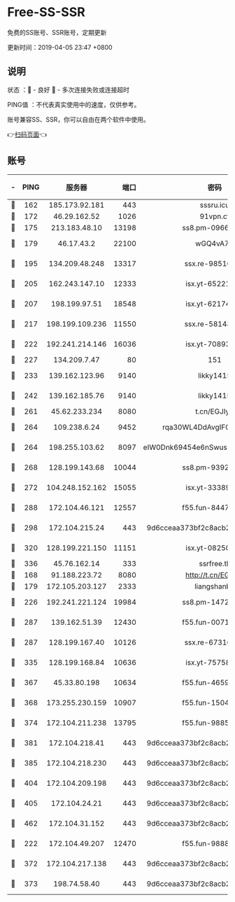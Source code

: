 # Free-SS-SSR

免费的SS账号、SSR账号，定期更新

更新时间：2019-04-05 23:47 +0800

## 说明

状态     ：🙂 - 良好 🙁 - 多次连接失败或连接超时

PING值   ：不代表真实使用中的速度，仅供参考。

账号兼容SS、SSR，你可以自由在两个软件中使用。

👉[扫码页面](https://liesauer.github.io/Free-SS-SSR/)👈

## 账号

|-|PING|服务器|端口|密码|加密方式|区域|
|:----:|:----:|:-----:|-----:|:----:|:----:|:----:|
|🙂|162|185.173.92.181|443|sssru.icu|rc4-md5|RU|
|🙂|172|46.29.162.52|1026|91vpn.cf|rc4-md5|RU|
|🙂|175|213.183.48.10|13198|ss8.pm-09661555|rc4-md5|RU|
|🙂|179|46.17.43.2|22100|wGQ4vA7D|aes-256-gcm|RU|
|🙂|195|134.209.48.248|13317|ssx.re-98510998|aes-256-cfb|US|
|🙂|205|162.243.147.10|12333|isx.yt-65221310|aes-256-cfb|US|
|🙂|207|198.199.97.51|18548|isx.yt-62174494|aes-256-cfb|US|
|🙂|217|198.199.109.236|11550|ssx.re-58148686|aes-256-cfb|US|
|🙂|222|192.241.214.146|16036|isx.yt-70893700|aes-256-cfb|US|
|🙂|227|134.209.7.47|80|151|chacha20|US|
|🙂|233|139.162.123.96|9140|likky1415|aes-256-cfb|JP|
|🙂|242|139.162.185.76|9140|likky1415|aes-256-cfb|DE|
|🙂|261|45.62.233.234|8080|t.cn/EGJIyrl|rc4-md5|CA|
|🙂|264|109.238.6.24|9452|rqa30WL4DdAvgIFG6Fs3znzTa|aes-256-cfb|FR|
|🙂|264|198.255.103.62|8097|eIW0Dnk69454e6nSwuspv9DmS201tQ0D|aes-256-cfb|US|
|🙂|268|128.199.143.68|10044|ss8.pm-93920348|aes-256-cfb|SG|
|🙂|272|104.248.152.162|15055|isx.yt-33389833|aes-256-cfb|SG|
|🙂|288|172.104.46.121|12557|f55.fun-84475038|aes-256-cfb|SG|
|🙂|298|172.104.215.24|443|9d6cceaa373bf2c8acb22e60b6a58be6|aes-256-cfb|US|
|🙂|320|128.199.221.150|11151|isx.yt-08250100|aes-256-cfb|SG|
|🙂|336|45.76.162.14|333|ssrfree.tk|rc4|SG|
|🙂|168|91.188.223.72|8080|http://t.cn/EGJIyrl|rc4-md5|RU|
|🙂|179|172.105.203.127|2333|liangshanbo|chacha20|JP|
|🙂|226|192.241.221.124|19984|ss8.pm-14722221|aes-256-cfb|US|
|🙂|287|139.162.51.39|12430|f55.fun-00710009|aes-256-cfb|SG|
|🙂|287|128.199.167.40|10126|ssx.re-67316869|aes-256-cfb|SG|
|🙂|335|128.199.168.84|10636|isx.yt-75758987|aes-256-cfb|SG|
|🙂|367|45.33.80.198|10634|f55.fun-46596927|aes-256-cfb|US|
|🙂|368|173.255.230.159|10907|f55.fun-15045227|aes-256-cfb|US|
|🙂|374|172.104.211.238|13795|f55.fun-98857408|aes-256-cfb|US|
|🙂|381|172.104.218.41|443|9d6cceaa373bf2c8acb22e60b6a58be6|aes-256-cfb|US|
|🙂|385|172.104.218.230|443|9d6cceaa373bf2c8acb22e60b6a58be6|aes-256-cfb|US|
|🙂|404|172.104.209.198|443|9d6cceaa373bf2c8acb22e60b6a58be6|aes-256-cfb|US|
|🙂|405|172.104.24.21|443|9d6cceaa373bf2c8acb22e60b6a58be6|aes-256-cfb|US|
|🙂|462|172.104.31.152|443|9d6cceaa373bf2c8acb22e60b6a58be6|aes-256-cfb|US|
|🙁|222|172.104.49.207|12470|f55.fun-98888236|aes-256-cfb|SG|
|🙁|372|172.104.217.138|443|9d6cceaa373bf2c8acb22e60b6a58be6|aes-256-cfb|US|
|🙁|373|198.74.58.40|443|9d6cceaa373bf2c8acb22e60b6a58be6|aes-256-cfb|US|
